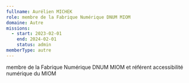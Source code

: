 ```yaml
---
fullname: Aurélien MICHEK
role: membre de la Fabrique Numérique DNUM MIOM
domaine: Autre
missions:
  - start: 2023-02-01
    end: 2024-02-01
    status: admin
memberType: autre
---
```

membre de la Fabrique Numérique DNUM MIOM et référent accessibilité numérique du MIOM